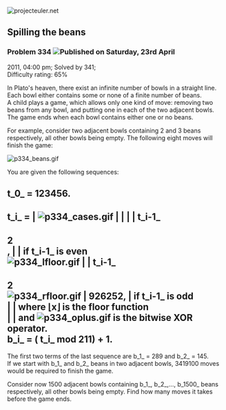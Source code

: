 ![projecteuler.net](images/print_page_logo.png)

## Spilling the beans

### Problem 334 ![](images/icon_info.png)Published on Saturday, 23rd April
2011, 04:00 pm; Solved by 341;  
Difficulty rating: 65%

In Plato's heaven, there exist an infinite number of bowls in a straight line.  
Each bowl either contains some or none of a finite number of beans.  
A child plays a game, which allows only one kind of move: removing two beans
from any bowl, and putting one in each of the two adjacent bowls.  
The game ends when each bowl contains either one or no beans.

For example, consider two adjacent bowls containing 2 and 3 beans
respectively, all other bowls being empty. The following eight moves will
finish the game:

![p334_beans.gif](project/images/p334_beans.gif)

You are given the following sequences:  

t_0_ = 123456.  
---  
t_i_ =  | ![p334_cases.gif](project/images/p334_cases.gif) |  |  |  | t_i-1_  
---  
2  
,  |  |  if t_i-1_ is even  
![p334_lfloor.gif](project/images/p334_lfloor.gif) |  | t_i-1_  
---  
2  
![p334_rfloor.gif](project/images/p334_rfloor.gif) |  926252,  |  if t_i-1_ is
odd  
|  |  where ⌊x⌋ is the floor function  
|  |  and ![p334_oplus.gif](project/images/p334_oplus.gif) is the bitwise XOR
operator.  
b_i_ = ( t_i_ mod 211) + 1.  
---  
  
The first two terms of the last sequence are b_1_ = 289 and b_2_ = 145.  
If we start with b_1_ and b_2_ beans in two adjacent bowls, 3419100 moves
would be required to finish the game.

Consider now 1500 adjacent bowls containing b_1_, b_2_,..., b_1500_ beans
respectively, all other bowls being empty. Find how many moves it takes before
the game ends.

  
  


